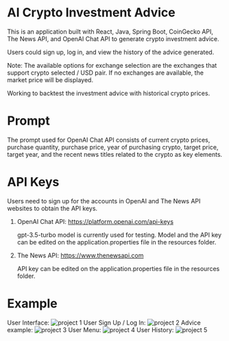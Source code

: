 # AI Crypto Investment Advice
This is an application built with React, Java, Spring Boot, CoinGecko API, The News API, and OpenAI Chat API to generate crypto investment advice.

Users could sign up, log in, and view the history of the advice generated. 

Note: The available options for exchange selection are the exchanges that support crypto selected / USD pair. If no exchanges are available, the market price will be displayed.

Working to backtest the investment advice with historical crypto prices.

# Prompt
The prompt used for OpenAI Chat API consists of current crypto prices, purchase quantity, purchase price, year of purchasing crypto, target price, target year, and the recent news titles related to the crypto as key elements.

# API Keys
Users need to sign up for the accounts in OpenAI and The News API websites to obtain the API keys.
1. OpenAI Chat API: https://platform.openai.com/api-keys
   
   gpt-3.5-turbo model is currently used for testing.
   Model and the API key can be edited on the application.properties file in the resources folder.
  
2. The News API: https://www.thenewsapi.com
   
   API key can be edited on the application.properties file in the resources folder.

# Example
User Interface:
![project 1](https://github.com/vzha2011/AICryptoInvestmentAdvice/assets/93365293/94f530ab-0ebf-49bc-a2c5-9402b4ae5383)
User Sign Up / Log In:
![project 2](https://github.com/vzha2011/AICryptoInvestmentAdvice/assets/93365293/0dbcb8e6-c042-4986-b391-94c33e6a1b98)
Advice example:
![project 3](https://github.com/vzha2011/AICryptoInvestmentAdvice/assets/93365293/637c52aa-4d10-4478-8e3a-62131e0ba49e)
User Menu:
![project 4](https://github.com/vzha2011/AICryptoInvestmentAdvice/assets/93365293/95591032-4115-4264-b810-d4a96bb622bd)
User History:
![project 5](https://github.com/vzha2011/AICryptoInvestmentAdvice/assets/93365293/3f441aa0-8255-4e36-afbf-dc3729673c84)
